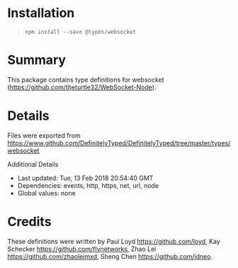 # Installation
> `npm install --save @types/websocket`

# Summary
This package contains type definitions for websocket (https://github.com/theturtle32/WebSocket-Node).

# Details
Files were exported from https://www.github.com/DefinitelyTyped/DefinitelyTyped/tree/master/types/websocket

Additional Details
 * Last updated: Tue, 13 Feb 2018 20:54:40 GMT
 * Dependencies: events, http, https, net, url, node
 * Global values: none

# Credits
These definitions were written by Paul Loyd <https://github.com/loyd>, Kay Schecker <https://github.com/flynetworks>, Zhao Lei <https://github.com/zhaoleimxd>, Sheng Chen <https://github.com/jdneo>.
